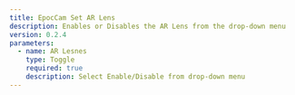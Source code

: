 ```yaml
---
title: EpocCam Set AR Lens
description: Enables or Disables the AR Lens from the drop-down menu
version: 0.2.4
parameters:
  - name: AR Lesnes
    type: Toggle
    required: true
    description: Select Enable/Disable from drop-down menu
---
```


